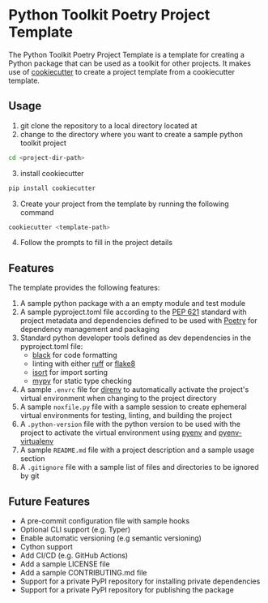# Python Toolkit Poetry Project Template

The Python Toolkit Poetry Project Template is a template for creating a Python package that can be used as a toolkit for other projects. It makes use of [cookiecutter](http://cookiecutter.readthedocs.io/en/latest/) to create a project template from a cookiecutter template.

## Usage
1. git clone the repository to a local directory located at <template-path> 
2. change to the directory where you want to create a sample python toolkit project 
```bash
cd <project-dir-path>
```
3. install cookiecutter
```bash
pip install cookiecutter
```
3. Create your project from the template by running the following command
```bash
cookiecutter <template-path>
```
4. Follow the prompts to fill in the project details


## Features
The template provides the following features:

1. A sample python package with a an empty module and test module
2. A sample pyproject.toml file according to the [PEP 621](https://www.python.org/dev/peps/pep-0621/) standard with project metadata and dependencies defined to be used with [Poetry](https://python-poetry.org/) for dependency management and packaging
3. Standard python developer tools defined as dev dependencies in the pyproject.toml file:
    - [black](https://black.readthedocs.io/en/stable/) for code formatting
    - linting with either [ruff](https://github.com/charliermarsh/ruff) or [flake8](https://flake8.pycqa.org/en/latest/)
    - [isort](https://pycqa.github.io/isort/) for import sorting
    - [mypy](https://mypy.readthedocs.io/en/stable/) for static type checking
3. A sample `.envrc` file for [direnv](https://direnv.net/) to automatically activate the project's virtual environment when changing to the project directory
4. A sample `noxfile.py` file with a sample session to create ephemeral virtual environments for testing, linting, and building the project
5. A `.python-version` file with the python version to be used with the project to activate the virtual environment using [pyenv](https://github.com/pyenv/pyenv) and [pyenv-virtualenv](https://github.com/pyenv/pyenv-virtualenv)
6. A sample `README.md` file with a project description and a sample usage section
7. A `.gitignore` file with a sample list of files and directories to be ignored by git

## Future Features
- A pre-commit configuration file with sample hooks
- Optional CLI support (e.g. Typer)
- Enable automatic versioning (e.g semantic versioning)
- Cython support
- Add CI/CD (e.g. GitHub Actions)
- Add a sample LICENSE file
- Add a sample CONTRIBUTING.md file
- Support for a private PyPI repository for installing private dependencies
- Support for a private PyPI repository for publishing the package
